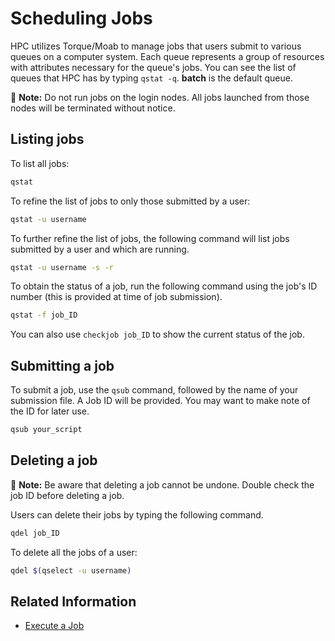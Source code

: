# Scheduling Jobs

HPC utilizes Torque/Moab to manage jobs that users submit to various queues on a computer system. Each queue represents a group of resources with attributes necessary for the queue's jobs. You can see the list of queues that HPC has by typing `qstat -q`. **batch** is the default queue.

📝 **Note:** Do not run jobs on the login nodes. All jobs launched from those nodes will be terminated without notice.

## Listing jobs

To list all jobs:

```bash
qstat
```

To refine the list of jobs to only those submitted by a user:

```bash
qstat -u username
```

To further refine the list of jobs, the following command will list jobs submitted by a user and which are running.

```bash
qstat -u username -s -r
```

To obtain the status of a job, run the following command using the job's ID number (this is provided at time of job submission).

```bash
qstat -f job_ID
```

You can also use `checkjob job_ID` to show the current status of the job.

## Submitting a job

To submit a job, use the `qsub` command, followed by the name of your submission file. A Job ID will be provided. You may want to make note of the ID for later use.

```bash
qsub your_script
```

## Deleting a job

📝 **Note:** Be aware that deleting a job cannot be undone. Double check the job ID before deleting a job.

Users can delete their jobs by typing the following command.

```bash
qdel job_ID
```

To delete all the jobs of a user:

```bash
qdel $(qselect -u username)
```

## Related Information

- [Execute a Job](../execute-a-job.md)
